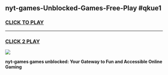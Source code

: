 
## nyt-games-Unblocked-Games-Free-Play #qkue1
<h3>
<a href="https://us.freeplayer.one?title=nyt-games&ref=9M">CLICK TO PLAY</a></h3>
<hr>

<h3>
<a href="https://us.freeplayer.one?title=nyt-games&ref=9M">CLICK 2 PLAY</a>
  
</h3>

<a href="https://us.freeplayer.one?title=nyt-games&ref=9M"><img src="https://clearcache.store/games.png"></a>


**nyt-games games unblocked: Your Gateway to Fun and Accessible Online Gaming**
